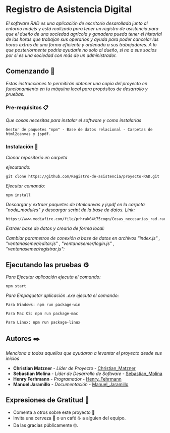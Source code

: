 # Registro de Asistencia Digital

_El software RAD es una aplicación de escritorio desarollada junto al entorno nodejs y está realizado para tener un registro de asistencia para que el dueño de una sociedad agrícola y ganadera pueda tener el historial de las horas que trabajan sus operarios y ayuda para poder cancelar las horas extras de una forma eficiente y ordenada a sus trabajadores. A lo que posteriormente podría ayudarle no solo al dueño, si no a sus socios por si es una sociedad con más de un administrador._

## Comenzando 🚀

_Estas instrucciones te permitirán obtener una copia del proyecto en funcionamiento en tu máquina local para propósitos de desarrollo y pruebas._


### Pre-requisitos 📋

_Que cosas necesitas para instalar el software y como instalarlas_

```
Gestor de paquetes "npm" - Base de datos relacional - Carpetas de html2canvas y jspdf.
```

### Instalación 🔧

_Clonar repositorio en carpeta_

_ejecutando:_

```
git clone https://github.com/Registro-de-asistencia/proyecto-RAD.git
```

_Ejecutar comando:_

```
npm install
```

_Descargar y extraer paquetes de htmlcanvas y jspdf en la carpeta "node_modules" y descargar script de la base de datos.
Link:_

```
https://www.mediafire.com/file/prhrak04t75cogn/Cosas_necesarias_rad.rar/file
```

_Extraer base de datos y crearla de forma local:_

_Cambiar parametros de conexión a base de datos en archivos "index.js" , "ventanasemer/editar.js" , "ventanasemer/login.js" , "ventanasemer/registrar.js":_


## Ejecutando las pruebas ⚙️

_Para Ejecutar aplicación ejecuta el comando:_
```
npm start
```

_Para Empaquetar aplicación .exe ejecuta el comando:_
```
Para Windows: npm run package-win
```
```
Para Mac OS: npm run package-mac 
```
```
Para Linux: npm run package-linux
```

## Autores ✒️

_Menciona a todos aquellos que ayudaron a levantar el proyecto desde sus inicios_

* **Christian Matzner** - *Líder de Proyecto* - [Christian_Matzner](https://github.com/Matzner314)
* **Sebastian Molina** - *Líder de Desarrollo de Software* - [Sebastian_Molina](https://github.com/elxcheester)
* **Henry Ferhmann** - *Programador* - [Henry_Fehrmann](https://github.com/fehrmann11)
* **Manuel Jaramillo** - *Documentación* - [Manuel_Jaramillo](https://github.com/Plagah)


 

## Expresiones de Gratitud 🎁

* Comenta a otros sobre este proyecto 📢
* Invita una cerveza 🍺 o un café ☕ a alguien del equipo. 
* Da las gracias públicamente 🤓.

